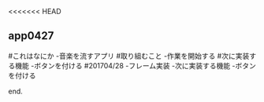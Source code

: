 <<<<<<< HEAD
## app0427
 #これはなにか
 	-音楽を流すアプリ
 #取り組むこと
 	-作業を開始する
 #次に実装する機能
 	-ボタンを付ける
 #201704/28
 	-フレーム実装
 -次に実装する機能
 	-ボタンを付ける
  
  end.
